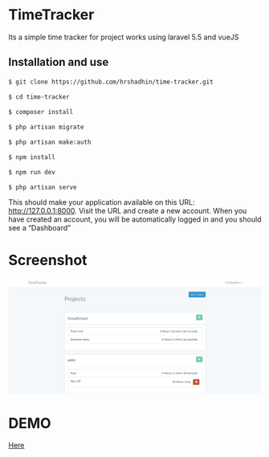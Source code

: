 # TimeTracker
Its a simple time tracker for project works using laravel 5.5 and vueJS

## Installation and use
```
$ git clone https://github.com/hrshadhin/time-tracker.git
```
```
$ cd time-tracker
```
```
$ composer install
```
```
$ php artisan migrate
```
```
$ php artisan make:auth
```
```
$ npm install
```
```
$ npm run dev
```
```
$ php artisan serve
```
This should make your application available on this URL: http://127.0.0.1:8000. Visit the URL and create a new account. When you have created an account, you will be automatically logged in and you should see a “Dashboard”


# Screenshot
<img src="public/img/snap.png" >

# DEMO
<a href="http://hrstt.herokuapp.com" target="_blank">Here</a>
